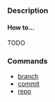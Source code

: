 ### Description

#### How to...

TODO

### Commands

- [branch](docs/branch.md)
- [commit](docs/commit.md)
- [repo](docs/repo.md)
